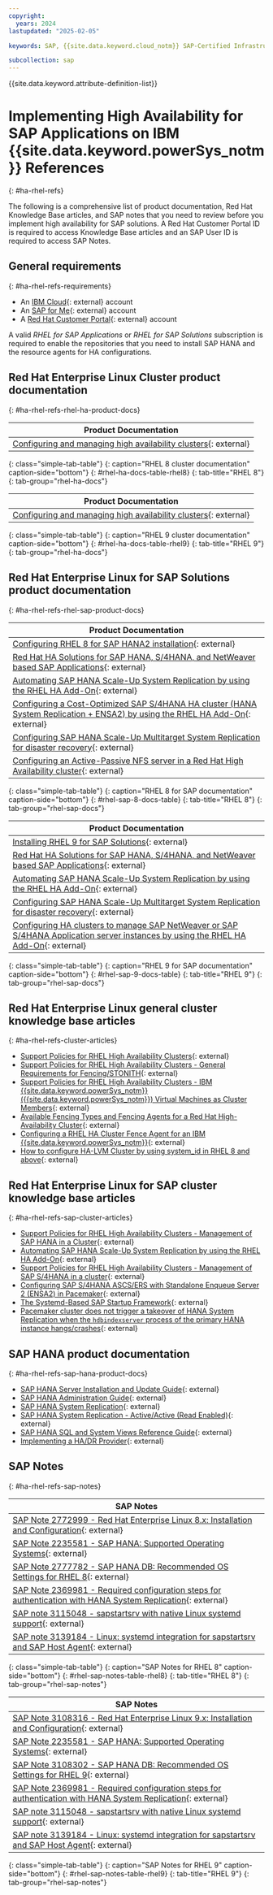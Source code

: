 ```yaml
---
copyright:
  years: 2024
lastupdated: "2025-02-05"

keywords: SAP, {{site.data.keyword.cloud_notm}} SAP-Certified Infrastructure, {{site.data.keyword.ibm_cloud_sap}}, SAP Workloads, NFS Server, Linux

subcollection: sap
---
```


{{site.data.keyword.attribute-definition-list}}

# Implementing High Availability for SAP Applications on IBM {{site.data.keyword.powerSys_notm}} References
{: #ha-rhel-refs}

The following is a comprehensive list of product documentation, Red Hat Knowledge Base articles, and SAP notes that you need to review before you implement high availability for SAP solutions.
A Red Hat Customer Portal ID is required to access Knowledge Base articles and an SAP User ID is required to access SAP Notes.

## General requirements
{: #ha-rhel-refs-requirements}

- An [IBM Cloud](/docs/account?topic=account-account-getting-started){: external} account
- An [SAP for Me](https://me.sap.com/home/product){: external} account
- A [Red Hat Customer Portal](https://access.redhat.com/){: external} account

A valid *RHEL for SAP Applications* or *RHEL for SAP Solutions* subscription is required to enable the repositories that you need to install SAP HANA and the resource agents for HA configurations.

## Red Hat Enterprise Linux Cluster product documentation
{: #ha-rhel-refs-rhel-ha-product-docs}

| Product Documentation |
| --- |
| [Configuring and managing high availability clusters](https://docs.redhat.com/en/documentation/red_hat_enterprise_linux/8/html/configuring_and_managing_high_availability_clusters/index){: external} |
{: class="simple-tab-table"}
{: caption="RHEL 8 cluster documentation" caption-side="bottom"}
{: #rhel-ha-docs-table-rhel8}
{: tab-title="RHEL 8"}
{: tab-group="rhel-ha-docs"}

| Product Documentation |
| --- |
| [Configuring and managing high availability clusters](https://docs.redhat.com/en/documentation/red_hat_enterprise_linux/9/html/configuring_and_managing_high_availability_clusters/index){: external} |
{: class="simple-tab-table"}
{: caption="RHEL 9 cluster documentation" caption-side="bottom"}
{: #rhel-ha-docs-table-rhel9}
{: tab-title="RHEL 9"}
{: tab-group="rhel-ha-docs"}

## Red Hat Enterprise Linux for SAP Solutions product documentation
{: #ha-rhel-refs-rhel-sap-product-docs}

| Product Documentation |
| --- |
| [Configuring RHEL 8 for SAP HANA2 installation](https://docs.redhat.com/en/documentation/red_hat_enterprise_linux_for_sap_solutions/8/html/configuring_rhel_8_for_sap_hana2_installation/index){: external} |
| [Red Hat HA Solutions for SAP HANA, S/4HANA, and NetWeaver based SAP Applications](https://docs.redhat.com/en/documentation/red_hat_enterprise_linux_for_sap_solutions/8/html/red_hat_ha_solutions_for_sap_hana_s4hana_and_netweaver_based_sap_applications/index){: external} |
| [Automating SAP HANA Scale-Up System Replication by using the RHEL HA Add-On](https://docs.redhat.com/en/documentation/red_hat_enterprise_linux_for_sap_solutions/8/html/automating_sap_hana_scale-up_system_replication_using_the_rhel_ha_add-on/index){: external} |
| [Configuring a Cost-Optimized SAP S/4HANA HA cluster (HANA System Replication + ENSA2) by using the RHEL HA Add-On](https://docs.redhat.com/en/documentation/red_hat_enterprise_linux_for_sap_solutions/8/html/configuring_a_cost-optimized_sap_s4hana_ha_cluster_hana_system_replication_ensa2_using_the_rhel_ha_add-on/index){: external} |
| [Configuring SAP HANA Scale-Up Multitarget System Replication for disaster recovery](https://docs.redhat.com/en/documentation/red_hat_enterprise_linux_for_sap_solutions/8/html/configuring_sap_hana_scale-up_multitarget_system_replication_for_disaster_recovery/index){: external} |
| [Configuring an Active-Passive NFS server in a Red Hat High Availability cluster](https://docs.redhat.com/en/documentation/red_hat_enterprise_linux/8/html/configuring_and_managing_high_availability_clusters/assembly_configuring-active-passive-nfs-server-in-a-cluster-configuring-and-managing-high-availability-clusters#doc-wrapper){: external} |
{: class="simple-tab-table"}
{: caption="RHEL 8 for SAP documentation" caption-side="bottom"}
{: #rhel-sap-8-docs-table}
{: tab-title="RHEL 8"}
{: tab-group="rhel-sap-docs"}

| Product Documentation |
| --- |
| [Installing RHEL 9 for SAP Solutions](https://docs.redhat.com/en/documentation/red_hat_enterprise_linux_for_sap_solutions/9/html/installing_rhel_9_for_sap_solutions/index){: external} |
| [Red Hat HA Solutions for SAP HANA, S/4HANA, and NetWeaver based SAP Applications](https://docs.redhat.com/en/documentation/red_hat_enterprise_linux_for_sap_solutions/9/html/red_hat_ha_solutions_for_sap_hana_s4hana_and_netweaver_based_sap_applications/index){: external} |
| [Automating SAP HANA Scale-Up System Replication by using the RHEL HA Add-On](https://docs.redhat.com/en/documentation/red_hat_enterprise_linux_for_sap_solutions/9/html/automating_sap_hana_scale-up_system_replication_using_the_rhel_ha_add-on/index){: external} |
| [Configuring SAP HANA Scale-Up Multitarget System Replication for disaster recovery](https://docs.redhat.com/en/documentation/red_hat_enterprise_linux_for_sap_solutions/9/html/configuring_sap_hana_scale-up_multitarget_system_replication_for_disaster_recovery/index){: external} |
| [Configuring HA clusters to manage SAP NetWeaver or SAP S/4HANA Application server instances by using the RHEL HA Add-On](https://docs.redhat.com/en/documentation/red_hat_enterprise_linux_for_sap_solutions/9/html/configuring_ha_clusters_to_manage_sap_netweaver_or_sap_s4hana_application_server_instances_using_the_rhel_ha_add-on/index){: external} |
{: class="simple-tab-table"}
{: caption="RHEL 9 for SAP documentation" caption-side="bottom"}
{: #rhel-sap-9-docs-table}
{: tab-title="RHEL 9"}
{: tab-group="rhel-sap-docs"}

## Red Hat Enterprise Linux general cluster knowledge base articles
{: #ha-rhel-refs-cluster-articles}

- [Support Policies for RHEL High Availability Clusters](https://access.redhat.com/articles/2912891){: external}
- [Support Policies for RHEL High Availability Clusters - General Requirements for Fencing/STONITH](https://access.redhat.com/articles/2881341){: external}
- [Support Policies for RHEL High Availability Clusters - IBM {{site.data.keyword.powerSys_notm}} ({{site.data.keyword.powerSys_notm}}) Virtual Machines as Cluster Members](https://access.redhat.com/articles/5651561){: external}
- [Available Fencing Types and Fencing Agents for a Red Hat High-Availability Cluster](https://access.redhat.com/articles/2295961){: external}
- [Configuring a RHEL HA Cluster Fence Agent for an IBM {{site.data.keyword.powerSys_notm}}](https://access.redhat.com/articles/6966644){: external}
- [How to configure HA-LVM Cluster by using system_id in RHEL 8 and above](https://access.redhat.com/solutions/3796221){: external}


## Red Hat Enterprise Linux for SAP cluster knowledge base articles
{: #ha-rhel-refs-sap-cluster-articles}

- [Support Policies for RHEL High Availability Clusters - Management of SAP HANA in a Cluster](https://access.redhat.com/articles/3397471){: external}
- [Automating SAP HANA Scale-Up System Replication by using the RHEL HA Add-On](https://access.redhat.com/articles/3004101){: external}
- [Support Policies for RHEL High Availability Clusters - Management of SAP S/4HANA in a cluster](https://access.redhat.com/articles/4016901){: external}
- [Configuring SAP S/4HANA ASCS/ERS with Standalone Enqueue Server 2 (ENSA2) in Pacemaker](https://access.redhat.com/articles/3974941){: external}
- [The Systemd-Based SAP Startup Framework](https://access.redhat.com/articles/6884531){: external}
- [Pacemaker cluster does not trigger a takeover of HANA System Replication when the `hdbindexserver` process of the primary HANA instance hangs/crashes](https://access.redhat.com/solutions/5472351){: external}

## SAP HANA product documentation
{: #ha-rhel-refs-sap-hana-product-docs}

- [SAP HANA Server Installation and Update Guide](https://help.sap.com/docs/SAP_HANA_PLATFORM/2c1988d620e04368aa4103bf26f17727/7eb0167eb35e4e2885415205b8383584.html){: external}
- [SAP HANA Administration Guide](https://help.sap.com/docs/SAP_HANA_PLATFORM/6b94445c94ae495c83a19646e7c3fd56/330e5550b09d4f0f8b6cceb14a64cd22.html){: external}
- [SAP HANA System Replication](https://help.sap.com/docs/SAP_HANA_PLATFORM/4e9b18c116aa42fc84c7dbfd02111aba/afac7100bc6d47729ae8eae32da5fdec.html){: external}
- [SAP HANA System Replication - Active/Active (Read Enabled)](https://help.sap.com/docs/SAP_HANA_PLATFORM/6b94445c94ae495c83a19646e7c3fd56/fe5fc53706a34048bf4a3a93a5d7c866.html){: external}
- [SAP HANA SQL and System Views Reference Guide](https://help.sap.com/docs/SAP_HANA_PLATFORM/4fe29514fd584807ac9f2a04f6754767/b4b0eec1968f41a099c828a4a6c8ca0f.html){: external}
- [Implementing a HA/DR Provider](https://help.sap.com/docs/SAP_HANA_PLATFORM/6b94445c94ae495c83a19646e7c3fd56/1367c8fdefaa4808a7485b09815ae0f3.html){: external}

## SAP Notes
{: #ha-rhel-refs-sap-notes}

| SAP Notes |
| --- |
| [SAP Note 2772999 - Red Hat Enterprise Linux 8.x: Installation and Configuration](https://me.sap.com/notes/2772999){: external} |
| [SAP Note 2235581 - SAP HANA: Supported Operating Systems](https://me.sap.com/notes/2235581){: external} |
| [SAP Note 2777782 - SAP HANA DB: Recommended OS Settings for RHEL 8](https://me.sap.com/notes/2777782){: external} |
| [SAP Note 2369981 - Required configuration steps for authentication with HANA System Replication](https://me.sap.com/notes/2369981){: external} |
| [SAP note 3115048 - sapstartsrv with native Linux systemd support](https://me.sap.com/notes/3115048){: external} |
| [SAP note 3139184 - Linux: systemd integration for sapstartsrv and SAP Host Agent](https://me.sap.com/notes/3139184){: external} |
{: class="simple-tab-table"}
{: caption="SAP Notes for RHEL 8" caption-side="bottom"}
{: #rhel-sap-notes-table-rhel8}
{: tab-title="RHEL 8"}
{: tab-group="rhel-sap-notes"}

| SAP Notes |
| --- |
| [SAP Note 3108316 - Red Hat Enterprise Linux 9.x: Installation and Configuration](https://me.sap.com/notes/3108316){: external} |
| [SAP Note 2235581 - SAP HANA: Supported Operating Systems](https://me.sap.com/notes/2235581){: external} |
| [SAP Note 3108302 - SAP HANA DB: Recommended OS Settings for RHEL 9](https://me.sap.com/notes/3108302){: external} |
| [SAP Note 2369981 - Required configuration steps for authentication with HANA System Replication](https://me.sap.com/notes/2369981){: external} |
| [SAP note 3115048 - sapstartsrv with native Linux systemd support](https://me.sap.com/notes/3115048){: external} |
| [SAP note 3139184 - Linux: systemd integration for sapstartsrv and SAP Host Agent](https://me.sap.com/notes/3139184){: external} |
{: class="simple-tab-table"}
{: caption="SAP Notes for RHEL 9" caption-side="bottom"}
{: #rhel-sap-notes-table-rhel9}
{: tab-title="RHEL 9"}
{: tab-group="rhel-sap-notes"}
